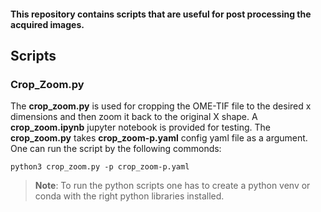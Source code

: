 #### This repository contains scripts that are useful for post processing the acquired images.

## Scripts

### Crop_Zoom.py
The **crop_zoom.py** is used for cropping the OME-TIF file to the desired x dimensions and then 
zoom it back to the original X shape. A **crop_zoom.ipynb** jupyter notebook is provided for testing. The **crop_zoom.py** takes **crop_zoom-p.yaml** config yaml file as a argument. One can run the script by the following commonds:
```
python3 crop_zoom.py -p crop_zoom-p.yaml
```

> **Note**: To run the python scripts one has to create a python venv or conda with the right python libraries installed. 

